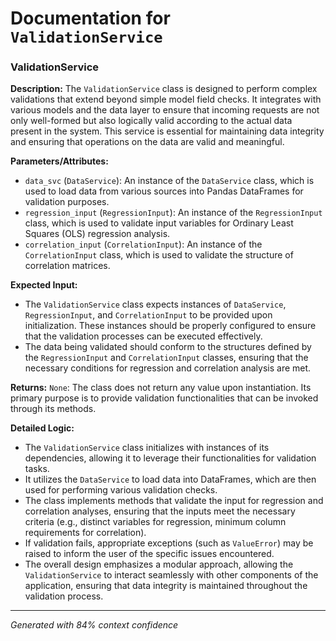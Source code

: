 # Documentation for `ValidationService`

### ValidationService

**Description:**
The `ValidationService` class is designed to perform complex validations that extend beyond simple model field checks. It integrates with various models and the data layer to ensure that incoming requests are not only well-formed but also logically valid according to the actual data present in the system. This service is essential for maintaining data integrity and ensuring that operations on the data are valid and meaningful.

**Parameters/Attributes:**
- `data_svc` (`DataService`): An instance of the `DataService` class, which is used to load data from various sources into Pandas DataFrames for validation purposes.
- `regression_input` (`RegressionInput`): An instance of the `RegressionInput` class, which is used to validate input variables for Ordinary Least Squares (OLS) regression analysis.
- `correlation_input` (`CorrelationInput`): An instance of the `CorrelationInput` class, which is used to validate the structure of correlation matrices.

**Expected Input:**
- The `ValidationService` class expects instances of `DataService`, `RegressionInput`, and `CorrelationInput` to be provided upon initialization. These instances should be properly configured to ensure that the validation processes can be executed effectively.
- The data being validated should conform to the structures defined by the `RegressionInput` and `CorrelationInput` classes, ensuring that the necessary conditions for regression and correlation analysis are met.

**Returns:**
`None`: The class does not return any value upon instantiation. Its primary purpose is to provide validation functionalities that can be invoked through its methods.

**Detailed Logic:**
- The `ValidationService` class initializes with instances of its dependencies, allowing it to leverage their functionalities for validation tasks.
- It utilizes the `DataService` to load data into DataFrames, which are then used for performing various validation checks.
- The class implements methods that validate the input for regression and correlation analyses, ensuring that the inputs meet the necessary criteria (e.g., distinct variables for regression, minimum column requirements for correlation).
- If validation fails, appropriate exceptions (such as `ValueError`) may be raised to inform the user of the specific issues encountered.
- The overall design emphasizes a modular approach, allowing the `ValidationService` to interact seamlessly with other components of the application, ensuring that data integrity is maintained throughout the validation process.

---
*Generated with 84% context confidence*
